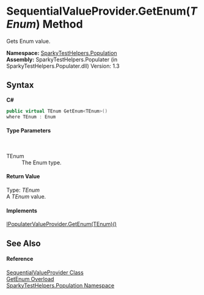 # SequentialValueProvider.GetEnum(*TEnum*) Method 
 

Gets Enum value.

**Namespace:**&nbsp;<a href="N_SparkyTestHelpers_Population.md">SparkyTestHelpers.Population</a><br />**Assembly:**&nbsp;SparkyTestHelpers.Populater (in SparkyTestHelpers.Populater.dll) Version: 1.3

## Syntax

**C#**<br />
``` C#
public virtual TEnum GetEnum<TEnum>()
where TEnum : Enum

```


#### Type Parameters
&nbsp;<dl><dt>TEnum</dt><dd>The Enum type.</dd></dl>

#### Return Value
Type: *TEnum*<br />A *TEnum* value.

#### Implements
<a href="M_SparkyTestHelpers_Population_IPopulaterValueProvider_GetEnum__1.md">IPopulaterValueProvider.GetEnum(TEnum)()</a><br />

## See Also


#### Reference
<a href="T_SparkyTestHelpers_Population_SequentialValueProvider.md">SequentialValueProvider Class</a><br /><a href="Overload_SparkyTestHelpers_Population_SequentialValueProvider_GetEnum.md">GetEnum Overload</a><br /><a href="N_SparkyTestHelpers_Population.md">SparkyTestHelpers.Population Namespace</a><br />